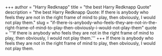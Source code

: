+++
author = "Harry Redknapp"
title = "the best Harry Redknapp Quote"
description = "the best Harry Redknapp Quote: If there is anybody who feels they are not in the right frame of mind to play, then obviously, I would not play them."
slug = "if-there-is-anybody-who-feels-they-are-not-in-the-right-frame-of-mind-to-play-then-obviously-i-would-not-play-them"
quote = '''If there is anybody who feels they are not in the right frame of mind to play, then obviously, I would not play them.'''
+++
If there is anybody who feels they are not in the right frame of mind to play, then obviously, I would not play them.

